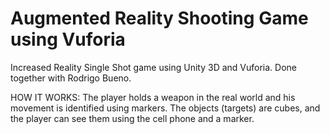 # Augmented Reality Shooting Game using Vuforia

Increased Reality Single Shot game using Unity 3D and Vuforia. Done together with Rodrigo Bueno.

HOW IT WORKS: The player holds a weapon in the real world and his movement is identified using markers. The objects (targets) are cubes, and the player can see them using the cell phone and a marker.
